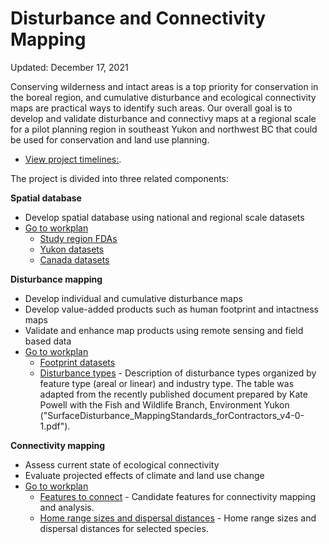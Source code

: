 # Disturbance and Connectivity Mapping

Updated: December 17, 2021

Conserving wilderness and intact areas is a top priority for conservation in the boreal region, and cumulative disturbance and ecological connectivity maps are practical ways to identify such areas. Our overall goal is to develop and validate disturbance and connectivy maps at a regional scale for a pilot planning region in southeast Yukon and northwest BC that could be used for conservation and land use planning.

- [View project timelines:](https://docs.google.com/spreadsheets/d/1zUy7QgPnn-Cp8nlaxmCUR9VXAgbjTT3KI0Ad4XHlUiU/edit?usp=sharing).

The project is divided into three related components:

**Spatial database**

- Develop spatial database using national and regional scale datasets
- [Go to workplan](01-database.md)
    - [Study region FDAs](data/database_region.csv)
    - [Yukon datasets](data/database_yukon.csv)
    - [Canada datasets](data/database_canada.csv)

**Disturbance mapping**

- Develop individual and cumulative disturbance maps
- Develop value-added products such as human footprint and intactness maps
- Validate and enhance map products using remote sensing and field based data
- [Go to workplan](02-disturbance.md)
    - [Footprint datasets](data/disturbance_footprint.csv)
    - [Disturbance types](data/disturbance_types.csv) - Description of disturbance types organized by feature type (areal or linear) and industry type. The table was adapted from the recently published document prepared by Kate Powell with the Fish and Wildlife Branch, Environment Yukon ("SurfaceDisturbance_MappingStandards_forContractors_v4-0-1.pdf").

**Connectivity mapping**

- Assess current state of ecological connectivity
- Evaluate projected effects of climate and land use change
- [Go to workplan](03-connectivity.md)
    - [Features to connect](data/connectivity_features.csv) - Candidate features for connectivity mapping and analysis.
    - [Home range sizes and dispersal distances](data/connectivity_dispersal.csv) - Home range sizes and dispersal distances for selected species.
